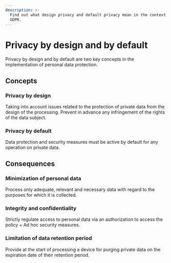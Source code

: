 ```yaml
---
description: >-
  Find out what design privacy and default privacy mean in the context of the
  GDPR.
---
```


# Privacy by design and by default

Privacy by design and by default are two key concepts in the implementation of personal data protection.

## Concepts

### Privacy by design

Taking into account issues related to the protection of private data from the design of the processing. Prevent in advance any infringement of the rights of the data subject.

### Privacy by default

Data protection and security measures must be active by default for any operation on private data.

## Consequences

### Minimization of personal data

Process only adequate, relevant and necessary data with regard to the purposes for which it is collected.

### Integrity and confidentiality

Strictly regulate access to personal data via an authorization to access the policy + Ad hoc security measures.

### Limitation of data retention period

Provide at the start of processing a device for purging private data on the expiration date of their retention period.

